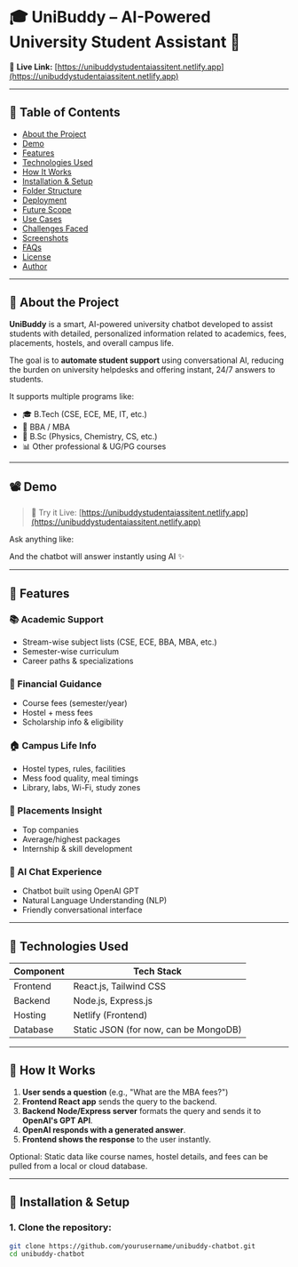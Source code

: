 # 🎓 UniBuddy – AI-Powered University Student Assistant 🤖

🔗 **Live Link:** [https://unibuddystudentaiassitent.netlify.app](https://unibuddystudentaiassitent.netlify.app)

---

## 🧾 Table of Contents

- [About the Project](#about-the-project)
- [Demo](#demo)
- [Features](#features)
- [Technologies Used](#technologies-used)
- [How It Works](#how-it-works)
- [Installation & Setup](#installation--setup)
- [Folder Structure](#folder-structure)
- [Deployment](#deployment)
- [Future Scope](#future-scope)
- [Use Cases](#use-cases)
- [Challenges Faced](#challenges-faced)
- [Screenshots](#screenshots)
- [FAQs](#faqs)
- [License](#license)
- [Author](#author)

---

## 📌 About the Project

**UniBuddy** is a smart, AI-powered university chatbot developed to assist students with detailed, personalized information related to academics, fees, placements, hostels, and overall campus life.

The goal is to **automate student support** using conversational AI, reducing the burden on university helpdesks and offering instant, 24/7 answers to students.

It supports multiple programs like:

- 🎓 B.Tech (CSE, ECE, ME, IT, etc.)
- 💼 BBA / MBA
- 🔬 B.Sc (Physics, Chemistry, CS, etc.)
- 📊 Other professional & UG/PG courses

---

## 📽️ Demo

> 🔗 Try it Live: [https://unibuddystudentaiassitent.netlify.app](https://unibuddystudentaiassitent.netlify.app)

Ask anything like:


And the chatbot will answer instantly using AI ✨

---

## 🌟 Features

### 📚 Academic Support
- Stream-wise subject lists (CSE, ECE, BBA, MBA, etc.)
- Semester-wise curriculum
- Career paths & specializations

### 💸 Financial Guidance
- Course fees (semester/year)
- Hostel + mess fees
- Scholarship info & eligibility

### 🏠 Campus Life Info
- Hostel types, rules, facilities
- Mess food quality, meal timings
- Library, labs, Wi-Fi, study zones

### 🎯 Placements Insight
- Top companies
- Average/highest packages
- Internship & skill development

### 🤖 AI Chat Experience
- Chatbot built using OpenAI GPT
- Natural Language Understanding (NLP)
- Friendly conversational interface

---

## 🧰 Technologies Used

| Component       | Tech Stack                          |
|----------------|--------------------------------------|
| Frontend        | React.js, Tailwind CSS              |
| Backend         | Node.js, Express.js                 |                    |
| Hosting         | Netlify (Frontend)
| Database        | Static JSON (for now, can be MongoDB)|

---

## 🧠 How It Works

1. **User sends a question** (e.g., "What are the MBA fees?")
2. **Frontend React app** sends the query to the backend.
3. **Backend Node/Express server** formats the query and sends it to **OpenAI's GPT API**.
4. **OpenAI responds with a generated answer**.
5. **Frontend shows the response** to the user instantly.

Optional: Static data like course names, hostel details, and fees can be pulled from a local or cloud database.

---

## 🔧 Installation & Setup

### 1. Clone the repository:
```bash
git clone https://github.com/yourusername/unibuddy-chatbot.git
cd unibuddy-chatbot


